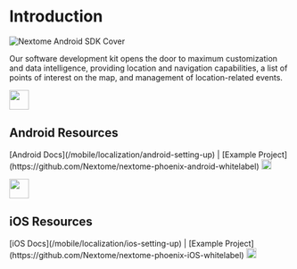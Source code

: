 
# Introduction

![Nextome Android SDK Cover](/assets/2025-cover-SDK_location.png)

Our software development kit opens the door to maximum customization and data intelligence, providing location and navigation capabilities, a list of points of interest on the map, and management of location-related events.

<div style={{display:"table", width:"100%"}}>
    <div style={{display:"table-cell", width:"50%", backgroundColor:"transparent", textAlign:"center"}}>
        <img src={"/assets/mobile_android_icon.png"} width="35px" style={{display:"block", margin:"0px auto 0px"}}/>
        <h2 style={{margin:"0px"}}>Android Resources</h2>
        <p>
        [Android Docs](/mobile/localization/android-setting-up) | [Example Project](https://github.com/Nextome/nextome-phoenix-android-whitelabel) <img src={"/assets/github-icon-logo.png"} width="18px" style={{display:"inline"}}/> 
        </p>
    </div>
    <div style={{display:"table-cell", width:"50%", backgroundColor:"transparent", textAlign:"center"}}>
        <img src={"/assets/mobile_ios_icon.png"} width="35px" style={{display:"block", margin:"0px auto 0px"}}/>
        <h2 style={{margin:"0px"}}>iOS Resources</h2>
        <p>
        [iOS Docs](/mobile/localization/ios-setting-up) | [Example Project](https://github.com/Nextome/nextome-phoenix-iOS-whitelabel) <img src={"/assets/github-icon-logo.png"} width="18px" style={{display:"inline"}}/> 
        </p>
    </div>
</div> 